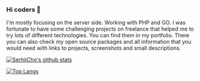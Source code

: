 ### Hi coders 👋

I'm mostly focusing on the server side. Working with PHP and GO. I was fortunate to have some challenging projects on freelance that helped me to try lots of different technologies. You can find them in my portfolio. There you can also check my open source packages and all information that you would need with links to projects, screenshots and small descriptions.

[![SerhiiCho's github stats](https://github-readme-stats.vercel.app/api?username=SerhiiCho)](https://github.com/anuraghazra/github-readme-stats)

[![Top Langs](https://github-readme-stats.vercel.app/api/top-langs/?username=SerhiiCho)](https://github.com/anuraghazra/github-readme-stats)
